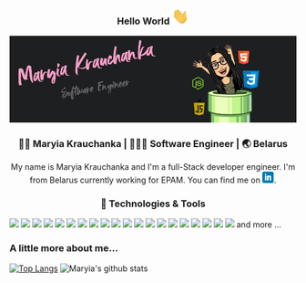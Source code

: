<div align="center">
  <h3> Hello World <img src="https://raw.githubusercontent.com/mariakravchenko/mariakravchenko/master/wave.gif" width="30px"></h1>
</div>
<img src="https://raw.githubusercontent.com/mariakravchenko/mariakravchenko/master/header.jpg">
<div align="center">
  <h3> 👩🏻 Maryia Krauchanka | 👩🏻‍💻 Software Engineer | 🌏 Belarus </h3>
</div>
<div align="center">
  My name is Maryia Krauchanka and I'm a full-Stack developer engineer. I'm from Belarus currently working for EPAM. You can find me on <a href="https://www.linkedin.com/in/maryia-krauchanka-dev/" target="_blank"> <img src="https://raw.githubusercontent.com/mariakravchenko/mariakravchenko/master/linkedin.png" width="20px"></a>.
</div>

<div align="center">
  <h3> 🔧 Technologies & Tools </h3>
</div>

![](https://img.shields.io/badge/OS-Linux-informational?style=flat&logo=linux&logoColor=2bbc8a&color=f59fc6)
![](https://img.shields.io/badge/OS-Windows-informational?style=flat&logo=windows&logoColor=2bbc8a&color=f59fc6)
![](https://img.shields.io/badge/Editor-VSC-informational?style=flat&logo=visual-studio-code&logoColor=2bbc8a&color=f59fc6)
![](https://img.shields.io/badge/Code-JavaScript-informational?style=flat&logo=javascript&logoColor=2bbc8a&color=f59fc6)
![](https://img.shields.io/badge/Code-Angular-informational?style=flat&logo=angular&logoColor=2bbc8a&color=f59fc6)
![](https://img.shields.io/badge/Code-Angular.js-informational?style=flat&logo=angularjs&logoColor=2bbc8a&color=f59fc6)
![](https://img.shields.io/badge/Code-React-informational?style=flat&logo=react&logoColor=2bbc8a&color=f59fc6)
![](https://img.shields.io/badge/Code-Redux-informational?style=flat&logo=redux&logoColor=2bbc8a&color=f59fc6)
![](https://img.shields.io/badge/Code-css-informational?style=flat&logo=css&logoColor=white&color=f59fc6)
![](https://img.shields.io/badge/Code-html5-informational?style=flat&logo=html5&logoColor=2bbc8a&color=f59fc6)
![](https://img.shields.io/badge/Code-Node.js-informational?style=flat&logo=node.js&logoColor=2bbc8a&color=f59fc6)
![](https://img.shields.io/badge/Shell-Bash-informational?style=flat&logo=gnu-bash&logoColor=2bbc8a&color=f59fc6)
![](https://img.shields.io/badge/Tools-Yarn-informational?style=flat&logo=yarn&logoColor=2bbc8a&color=f59fc6)
![](https://img.shields.io/badge/Tools-npm-informational?style=flat&logo=npm&logoColor=2bbc8a&color=f59fc6)
![](https://img.shields.io/badge/Tools-Babel-informational?style=flat&logo=babel&logoColor=2bbc8a&color=f59fc6)
![](https://img.shields.io/badge/Tools-Sass-informational?style=flat&logo=sass&logoColor=2bbc8a&color=f59fc6)
![](https://img.shields.io/badge/Tools-PostgreSQL-informational?style=flat&logo=postgresql&logoColor=2bbc8a&color=f59fc6)
![](https://img.shields.io/badge/Tools-MySQL-informational?style=flat&logo=mysql&logoColor=2bbc8a&color=f59fc6)
![](https://img.shields.io/badge/Tools-MongoDB-informational?style=flat&logo=mongodb&logoColor=2bbc8a&color=f59fc6)
![](https://img.shields.io/badge/Tools-Docker-informational?style=flat&logo=docker&logoColor=2bbc8a&color=f59fc6) and more ...


<h3> A little more about me... </h3>






[![Top Langs](https://github-readme-stats.vercel.app/api/top-langs?username=mariakravchenko&count_private=true)](https://github.com/anuraghazra/github-readme-stats)
![Maryia's github stats](https://github-readme-stats.vercel.app/api?username=mariakravchenko&show_icons=true&title_color=1F75C8&icon_color=2AA410&text_color=043667&bg_color=ffffff&count_private=true) 


